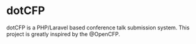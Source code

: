 # dotCFP
dotCFP is a PHP/Laravel based conference talk submission system. This project is greatly inspired by the @OpenCFP.
